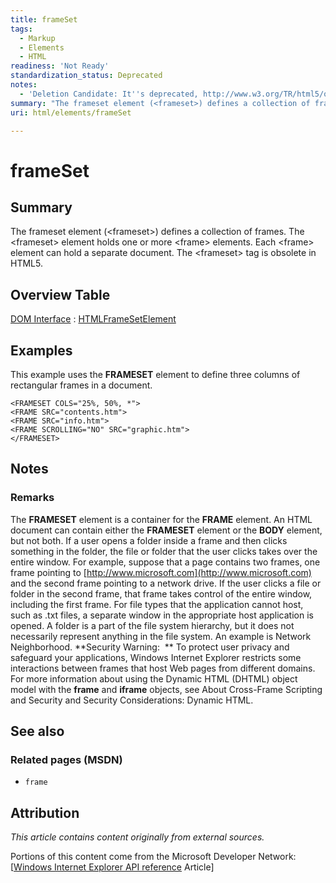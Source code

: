 ```yaml
---
title: frameSet
tags:
  - Markup
  - Elements
  - HTML
readiness: 'Not Ready'
standardization_status: Deprecated
notes:
  - 'Deletion Candidate: It''s deprecated, http://www.w3.org/TR/html5/obsolete.html#non-conforming-features'
summary: "The frameset element (<frameset>) defines a collection of frames.\nThe <frameset> element holds one or more <frame> elements. Each <frame> element can hold a separate document.\nThe <frameset> tag is obsolete in HTML5.\n"
uri: html/elements/frameSet

---
```

# frameSet

## Summary

The frameset element (\<frameset\>) defines a collection of frames. The \<frameset\> element holds one or more \<frame\> elements. Each \<frame\> element can hold a separate document. The \<frameset\> tag is obsolete in HTML5.

## Overview Table

[DOM Interface](/dom/interface)
:   [HTMLFrameSetElement](/dom/HTMLFrameSetElement)

## Examples

This example uses the **FRAMESET** element to define three columns of rectangular frames in a document.

    <FRAMESET COLS="25%, 50%, *">
    <FRAME SRC="contents.htm">
    <FRAME SRC="info.htm">
    <FRAME SCROLLING="NO" SRC="graphic.htm">
    </FRAMESET>

## Notes

### Remarks

The **FRAMESET** element is a container for the **FRAME** element. An HTML document can contain either the **FRAMESET** element or the **BODY** element, but not both. If a user opens a folder inside a frame and then clicks something in the folder, the file or folder that the user clicks takes over the entire window. For example, suppose that a page contains two frames, one frame pointing to [http://www.microsoft.com](http://www.microsoft.com) and the second frame pointing to a network drive. If the user clicks a file or folder in the second frame, that frame takes control of the entire window, including the first frame. For file types that the application cannot host, such as .txt files, a separate window in the appropriate host application is opened. A folder is a part of the file system hierarchy, but it does not necessarily represent anything in the file system. An example is Network Neighborhood. **Security Warning:  ** To protect user privacy and safeguard your applications, Windows Internet Explorer restricts some interactions between frames that host Web pages from different domains. For more information about using the Dynamic HTML (DHTML) object model with the **frame** and **iframe** objects, see About Cross-Frame Scripting and Security and Security Considerations: Dynamic HTML.

## See also

### Related pages (MSDN)

-   `frame`

## Attribution

*This article contains content originally from external sources.*

Portions of this content come from the Microsoft Developer Network: [[Windows Internet Explorer API reference](http://msdn.microsoft.com/en-us/library/ie/hh828809%28v=vs.85%29.aspx) Article]

